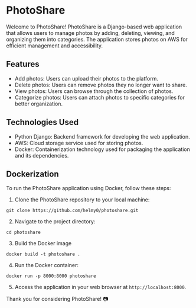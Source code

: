 # PhotoShare

Welcome to PhotoShare! PhotoShare is a Django-based web application that allows users to manage photos by adding, deleting, viewing, and organizing them into categories. The application stores photos on AWS for efficient management and accessibility.

## Features

- Add photos: Users can upload their photos to the platform.
- Delete photos: Users can remove photos they no longer want to share.
- View photos: Users can browse through the collection of photos.
- Categorize photos: Users can attach photos to specific categories for better organization.

## Technologies Used

- Python Django: Backend framework for developing the web application.
- AWS: Cloud storage service used for storing photos.
- Docker: Containerization technology used for packaging the application and its dependencies.

## Dockerization

To run the PhotoShare application using Docker, follow these steps:

1. Clone the PhotoShare repository to your local machine:
```
git clone https://github.com/helmy0/photoshare.git
```

2. Navigate to the project directory:
```
cd photoshare
```

3. Build the Docker image

```
docker build -t photoshare .
```


4. Run the Docker container:
```
docker run -p 8000:8000 photoshare
```


5. Access the application in your web browser at `http://localhost:8000`.

Thank you for considering PhotoShare! 📷
